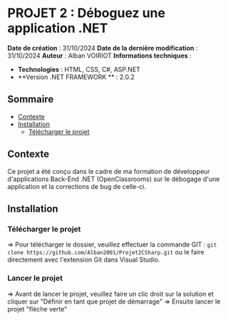 # PROJET 2 : Déboguez une application .NET

**Date de création** : 31/10/2024
**Date de la dernière modification** : 31/10/2024
**Auteur** : Alban VOIRIOT
**Informations techniques** :

- **Technologies** : HTML, CSS, C#, ASP.NET
- **Version .NET FRAMEWORK ** : 2.0.2

## Sommaire

- [Contexte](#contexte)
- [Installation](#installation)
  - [Télécharger le projet](#télécharger-le-projet)

## Contexte

Ce projet a été conçu dans le cadre de ma formation de développeur d'applications Back-End .NET (OpenClassrooms) sur le débogage d'une application et la corrections de bug de celle-ci. 

## Installation

### Télécharger le projet

=> Pour télécharger le dossier, veuillez effectuer la commande GIT : `git clone https://github.com/Alban2001/Projet2CSharp.git` ou le faire directement avec l'extension Git dans Visual Studio.

### Lancer le projet
=> Avant de lancer le projet, veuillez faire un clic droit sur la solution et cliquer sur "Définir en tant que projet de démarrage"
=> Ensuite lancer le projet "flèche verte"


